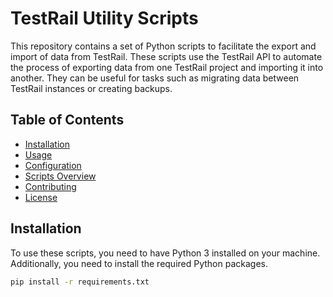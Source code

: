 # TestRail Utility Scripts

This repository contains a set of Python scripts to facilitate the export and import of data from TestRail. These scripts use the TestRail API to automate the process of exporting data from one TestRail project and importing it into another. They can be useful for tasks such as migrating data between TestRail instances or creating backups.

## Table of Contents

- [Installation](#installation)
- [Usage](#usage)
- [Configuration](#configuration)
- [Scripts Overview](#scripts-overview)
- [Contributing](#contributing)
- [License](#license)

## Installation

To use these scripts, you need to have Python 3 installed on your machine. Additionally, you need to install the required Python packages.

```bash
pip install -r requirements.txt
